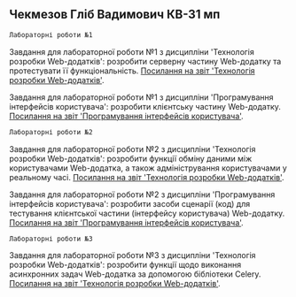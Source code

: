 ## Чекмезов Гліб Вадимович КВ-31 мп

```sh
Лабораторні роботи №1
```

Завдання для лабораторної роботи №1 з дисципліни 'Технологія розробки Web-додатків': розробити серверну частину Web-додатку та протестувати її функціональність. [Посилання на звіт 'Технологія розробки Web-додатків'](https://docs.google.com/document/d/17ra2szavvD_uPqOpPv8j6g2xlO0d4BJnqNRH5Wj2n30). 

Завдання для лабораторної роботи №1 з дисципліни 'Програмування інтерфейсів користувача': розробити клієнтську частину Web-додатку. [Посилання на звіт 'Програмування інтерфейсів користувача'](https://docs.google.com/document/d/11h1OSJIgmXizxsLN0wNipCQq_gAZDgBTepvuvxb8mxw).


```sh
Лабораторні роботи №2
```

Завдання для лабораторної роботи №2 з дисципліни 'Технологія розробки Web-додатків': розробити функції обміну даними між користувачами Web-додатка, а також адміністрування користувачами у реальному часі. [Посилання на звіт 'Технологія розробки Web-додатків'](https://docs.google.com/document/d/1dYJMRuHuN7IYwWiv5B-cI7cMovLKjIpGy3qKHSaOkMA). 

Завдання для лабораторної роботи №2 з дисципліни 'Програмування інтерфейсів користувача': розробити засоби сценарії (код) для тестування клієнтської частини (інтерфейсу користувача) Web-додатку. [Посилання на звіт 'Програмування інтерфейсів користувача'](https://docs.google.com/document/d/1OQJJyzamCMyDQwtyZV5tveZh4p2OjW-cSrwds6j6-pM).


```sh
Лабораторні роботи №3
```

Завдання для лабораторної роботи №3 з дисципліни 'Технологія розробки Web-додатків': розробити функції щодо виконання асинхронних задач Web-додатка за допомогою бібліотеки Celery. [Посилання на звіт 'Технологія розробки Web-додатків'](https://docs.google.com/document/d/1IlbU_OiZcNL2lcoy3Io_A6hfV8dAOFRo0w8KMZS2IzQ).
